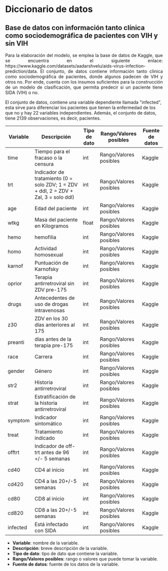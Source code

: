 # Diccionario de datos

## Base de datos con información tanto clínica como sociodemográfica de pacientes con VIH y sin VIH

<p align="justify">
Para la elaboración del modelo, se emplea la base de datos de Kaggle, que se encuentra en el siguiente enlace: https://www.kaggle.com/datasets/aadarshvelu/aids-virus-infection-prediction/data. El conjunto, de datos contiene información tanto clínica como sociodemográfica de pacientes, donde algunos padecen de VIH y otros no. Por ende, cuenta con los insumos suficientes para la construcción de un modelo de clasificación, que permita predecir si un paciente tiene SIDA (VIH) o no.

El conjunto de datos, contiene una variable dependiente llamada "infected", esta sirve para diferenciar los pacientes que tienen la enfermedad de los que no y hay 22 variables independientes. Además, el conjunto de datos, tiene 2139 observaciones, es decir, pacientes.
</p>

| Variable | Descripción | Tipo de dato | Rango/Valores posibles | Fuente de datos |
| --- | --- | --- | --- | --- |
| time | Tiempo para el fracaso o la censura | int | Rango/Valores posibles | Kaggle |
| trt | Indicador de tratamiento (0 = solo ZDV; 1 = ZDV + ddI, 2 = ZDV + Zal, 3 = solo ddI) | int | Rango/Valores posibles | Kaggle |
| age | Edad del paciente | int | Rango/Valores posibles | Kaggle|
| wtkg | Masa del paciente en Kilogramos | float | Rango/Valores posibles | Kaggle |
| hemo | hemofilia |int  | Rango/Valores posibles | Kaggle|
| homo | Actividad homosexual | int | Rango/Valores posibles | Kaggle |
| karnof | Puntuación de Karnofsky | int | Rango/Valores posibles | Kaggle |
| oprior | Terapia antirretroviral sin ZDV pre-175 | int | Rango/Valores posibles | Kaggle |
| drugs | Antecedentes de uso de drogas intravenosas | int | Rango/Valores posibles | Kaggle |
| z30 | ZDV en los 30 días anteriores al 175 | int | Rango/Valores posibles | Kaggle|
| preanti | días antes de la terapia pre-175 | int | Rango/Valores posibles | Kaggle |
| race | Carrera | int | Rango/Valores posibles | Kaggle|
| gender | Género | int | Rango/Valores posibles | Kaggle |
| str2 | Historia antirretroviral | int | Rango/Valores posibles | Kaggle |
| strat | Estratificación de la historia antirretroviral | int | Rango/Valores posibles | Kaggle|
| symptom | Indicador sintomático| int | Rango/Valores posibles | Kaggle |
| treat | Tratamiento indicado | int | Rango/Valores posibles | Kaggle|
| offtrt | Indicador de off-trt antes de 96 +/- 5 semanas | int | Rango/Valores posibles | Kaggle |
| cd40 | CD4 al inicio | int | Rango/Valores posibles | Kaggle |
| cd420 | CD4 a las 20+/-5 semanas | int | Rango/Valores posibles | Kaggle|
| cd80 | CD8 al inicio | int | Rango/Valores posibles | Kaggle |
| cd820 | CD8 a las 20+/-5 semanas | int | Rango/Valores posibles | Kaggle|
| infected | Está infectado con SIDA | int | Rango/Valores posibles | Kaggle |



- **Variable**: nombre de la variable.
- **Descripción**: breve descripción de la variable.
- **Tipo de dato**: tipo de dato que contiene la variable.
- **Rango/Valores posibles**: rango o valores que puede tomar la variable.
- **Fuente de datos**: fuente de los datos de la variable.



